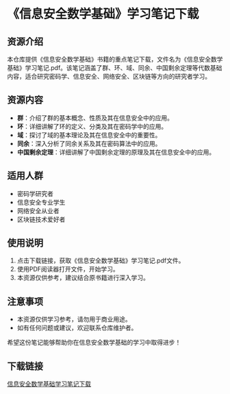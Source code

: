 # 《信息安全数学基础》学习笔记下载

## 资源介绍

本仓库提供《信息安全数学基础》书籍的重点笔记下载，文件名为《信息安全数学基础》学习笔记.pdf。该笔记涵盖了群、环、域、同余、中国剩余定理等代数基础内容，适合研究密码学、信息安全、网络安全、区块链等方向的研究者学习。

## 资源内容

- **群**：介绍了群的基本概念、性质及其在信息安全中的应用。
- **环**：详细讲解了环的定义、分类及其在密码学中的应用。
- **域**：探讨了域的基本理论及其在信息安全中的重要性。
- **同余**：深入分析了同余关系及其在密码算法中的应用。
- **中国剩余定理**：详细讲解了中国剩余定理的原理及其在信息安全中的应用。

## 适用人群

- 密码学研究者
- 信息安全专业学生
- 网络安全从业者
- 区块链技术爱好者

## 使用说明

1. 点击下载链接，获取《信息安全数学基础》学习笔记.pdf文件。
2. 使用PDF阅读器打开文件，开始学习。
3. 本资源仅供参考，建议结合原书籍进行深入学习。

## 注意事项

- 本资源仅供学习参考，请勿用于商业用途。
- 如有任何问题或建议，欢迎联系仓库维护者。

希望这份笔记能够帮助你在信息安全数学基础的学习中取得进步！

## 下载链接

[信息安全数学基础学习笔记下载](https://pan.quark.cn/s/bb8924426980)